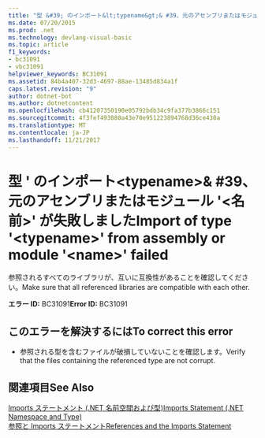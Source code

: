 ```yaml
---
title: "型 &#39; のインポート&lt;typename&gt;& #39、元のアセンブリまたはモジュール &#39;&lt;名前&gt;&#39; が失敗しました"
ms.date: 07/20/2015
ms.prod: .net
ms.technology: devlang-visual-basic
ms.topic: article
f1_keywords:
- bc31091
- vbc31091
helpviewer_keywords: BC31091
ms.assetid: 84b4a407-32d3-4697-88ae-13485d834a1f
caps.latest.revision: "9"
author: dotnet-bot
ms.author: dotnetcontent
ms.openlocfilehash: cb41207350190e05792bdb34c9fa377b3866c151
ms.sourcegitcommit: 4f3fef493080a43e70e951223894768d36ce430a
ms.translationtype: MT
ms.contentlocale: ja-JP
ms.lasthandoff: 11/21/2017
---
```

# <a name="import-of-type-39lttypenamegt39-from-assembly-or-module-39ltnamegt39-failed"></a><span data-ttu-id="f80d2-102">型 &#39; のインポート&lt;typename&gt;& #39、元のアセンブリまたはモジュール &#39;&lt;名前&gt;&#39; が失敗しました</span><span class="sxs-lookup"><span data-stu-id="f80d2-102">Import of type &#39;&lt;typename&gt;&#39; from assembly or module &#39;&lt;name&gt;&#39; failed</span></span>
<span data-ttu-id="f80d2-103">参照されるすべてのライブラリが、互いに互換性があることを確認してください。</span><span class="sxs-lookup"><span data-stu-id="f80d2-103">Make sure that all referenced libraries are compatible with each other.</span></span>  
  
 <span data-ttu-id="f80d2-104">**エラー ID:** BC31091</span><span class="sxs-lookup"><span data-stu-id="f80d2-104">**Error ID:** BC31091</span></span>  
  
## <a name="to-correct-this-error"></a><span data-ttu-id="f80d2-105">このエラーを解決するには</span><span class="sxs-lookup"><span data-stu-id="f80d2-105">To correct this error</span></span>  
  
-   <span data-ttu-id="f80d2-106">参照される型を含むファイルが破損していないことを確認します。</span><span class="sxs-lookup"><span data-stu-id="f80d2-106">Verify that the files containing the referenced type are not corrupt.</span></span>  
  
## <a name="see-also"></a><span data-ttu-id="f80d2-107">関連項目</span><span class="sxs-lookup"><span data-stu-id="f80d2-107">See Also</span></span>  
 [<span data-ttu-id="f80d2-108">Imports ステートメント (.NET 名前空間および型)</span><span class="sxs-lookup"><span data-stu-id="f80d2-108">Imports Statement (.NET Namespace and Type)</span></span>](../../visual-basic/language-reference/statements/imports-statement-net-namespace-and-type.md)  
 [<span data-ttu-id="f80d2-109">参照と Imports ステートメント</span><span class="sxs-lookup"><span data-stu-id="f80d2-109">References and the Imports Statement</span></span>](../../visual-basic/programming-guide/program-structure/references-and-the-imports-statement.md)
